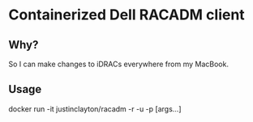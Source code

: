 # Containerized Dell RACADM client

## Why?

So I can make changes to iDRACs everywhere from my MacBook.

## Usage

docker run -it justinclayton/racadm -r <ip> -u <user> -p <pass> <command> [args...]
